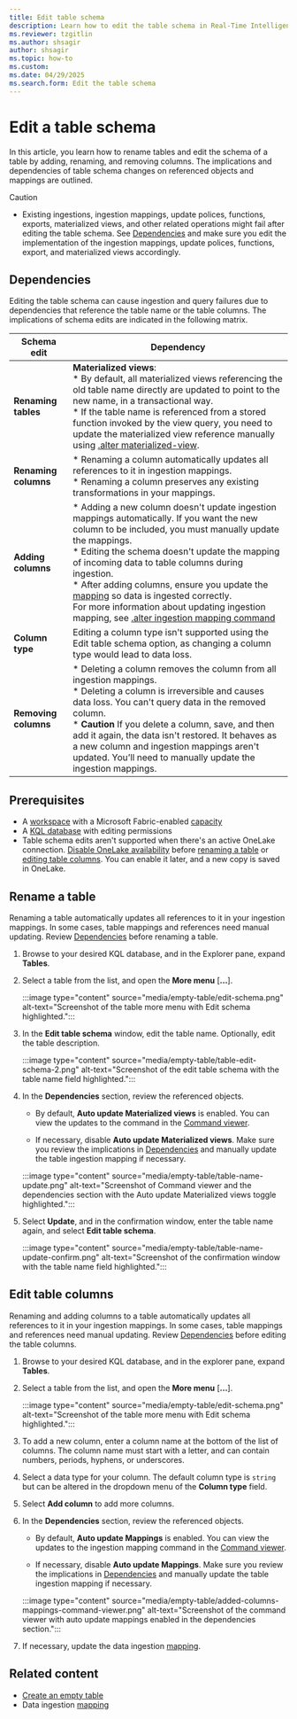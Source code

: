```yaml
---
title: Edit table schema
description: Learn how to edit the table schema in Real-Time Intelligence.
ms.reviewer: tzgitlin
ms.author: shsagir
author: shsagir
ms.topic: how-to
ms.custom:
ms.date: 04/29/2025
ms.search.form: Edit the table schema
---
```

# Edit a table schema

In this article, you learn how to rename tables and edit the schema of a table by adding, renaming, and removing columns. The implications and dependencies of table schema changes on referenced objects and mappings are outlined.

> [!CAUTION]
>
> * Existing ingestions, ingestion mappings, update polices, functions, exports, materialized views, and other related operations might fail after editing the table schema. See [Dependencies](#dependencies) and make sure you edit the implementation of the ingestion mappings, update polices, functions, export, and materialized views accordingly.

## Dependencies

Editing the table schema can cause ingestion and query failures due to dependencies that reference the table name or the table columns. The implications of schema edits are indicated in the following matrix.

| Schema edit | Dependency |
|--|--|
| **Renaming tables** | **Materialized views**: </br> * By default, all materialized views referencing the old table name directly are updated to point to the new name, in a transactional way.</br>* If the table name is referenced from a stored function invoked by the view query, you need to update the materialized view reference manually using [.alter materialized-view](/kusto/management/materialized-views/materialized-view-alter?view=microsoft-fabric&preserve-view=true). |
| **Renaming columns** | * Renaming a column automatically updates all references to it in ingestion mappings.</br>* Renaming a column preserves any existing transformations in your mappings. |
| **Adding columns** | * Adding a new column doesn't update ingestion mappings automatically. If you want the new column to be included, you must manually update the mappings. </br>* Editing the schema doesn't update the mapping of incoming data to table columns during ingestion. </br>* After adding columns, ensure you update the [mapping](/kusto/management/mappings?view=microsoft-fabric&preserve-view=true) so data is ingested correctly.</br> For more information about updating ingestion mapping, see [.alter ingestion mapping command](/kusto/management/alter-ingestion-mapping-command?view=microsoft-fabric&preserve-view=true) |
| **Column type** | Editing a column type isn't supported using the Edit table schema option, as changing a column type would lead to data loss. |
| **Removing columns** | * Deleting a column removes the column from all ingestion mappings.</br>* Deleting a column is irreversible and causes data loss. You can't query data in the removed column.</br> * **Caution** If you delete a column, save, and then add it again, the data isn't restored. It behaves as a new column and ingestion mappings aren't updated. You’ll need to manually update the ingestion mappings. |

## Prerequisites

* A [workspace](../fundamentals/create-workspaces.md) with a Microsoft Fabric-enabled [capacity](../enterprise/licenses.md#capacity)
* A [KQL database](create-database.md) with editing permissions
* Table schema edits aren't supported when there's an active OneLake connection. [Disable OneLake availability](event-house-onelake-availability.md) before [renaming a table](#rename-a-table) or [editing table columns](#edit-table-columns). You can enable it later, and a new copy is saved in OneLake.

## Rename a table

Renaming a table automatically updates all references to it in your ingestion mappings. In some cases, table mappings and references need manual updating. Review [Dependencies](#dependencies) before renaming a table.

1. Browse to your desired KQL database, and in the Explorer pane, expand **Tables**.

1. Select a table from the list, and open the **More menu** [**...**].

    :::image type="content" source="media/empty-table/edit-schema.png" alt-text="Screenshot of the table more menu with Edit schema highlighted.":::

1. In the **Edit table schema** window, edit the table name. Optionally, edit the table description.

    :::image type="content" source="media/empty-table/table-edit-schema-2.png" alt-text="Screenshot of the edit table schema with the table name field highlighted.":::

1. In the **Dependencies** section, review the referenced objects.

    * By default, **Auto update Materialized views** is enabled. You can view the updates to the command in the [Command viewer](create-empty-table.md#command-viewer).

    * If necessary, disable **Auto update Materialized views**. Make sure you review the implications in [Dependencies](#dependencies) and manually update the table ingestion mapping if necessary.

    :::image type="content" source="media/empty-table/table-name-update.png" alt-text="Screenshot of Command viewer and the dependencies section with the Auto update Materialized views toggle highlighted.":::

1. Select **Update**, and in the confirmation window, enter the table name again, and select **Edit table schema**.

    :::image type="content" source="media/empty-table/table-name-update-confirm.png" alt-text="Screenshot of the confirmation window with the table name field highlighted.":::

## Edit table columns

Renaming and adding columns to a table automatically updates all references to it in your ingestion mappings. In some cases, table mappings and references need manual updating. Review [Dependencies](#dependencies) before editing the table columns.

1. Browse to your desired KQL database, and in the explorer pane, expand **Tables**.

1. Select a table from the list, and open the **More menu** [**...**].

    :::image type="content" source="media/empty-table/edit-schema.png" alt-text="Screenshot of the table more menu with Edit schema highlighted.":::

1. To add a new column, enter a column name at the bottom of the list of columns. The column name must start with a letter, and can contain numbers, periods, hyphens, or underscores.

1. Select a data type for your column. The default column type is `string` but can be altered in the dropdown menu of the **Column type** field.

1. Select **Add column** to add more columns.

1. In the **Dependencies** section, review the referenced objects.

    * By default, **Auto update Mappings** is enabled. You can view the updates to the ingestion mapping command in the [Command viewer](create-empty-table.md#command-viewer).

    * If necessary, disable **Auto update Mappings**. Make sure you review the implications in [Dependencies](#dependencies) and manually update the table ingestion mapping if necessary.

    :::image type="content" source="media/empty-table/added-columns-mappings-command-viewer.png" alt-text="Screenshot of the command viewer with auto update mappings enabled in the dependencies section.":::

1. If necessary, update the data ingestion [mapping](/kusto/management/mappings?view=microsoft-fabric&preserve-view=true).

## Related content

* [Create an empty table](create-empty-table.md)
* Data ingestion [mapping](/kusto/management/mappings?view=microsoft-fabric&preserve-view=true)
